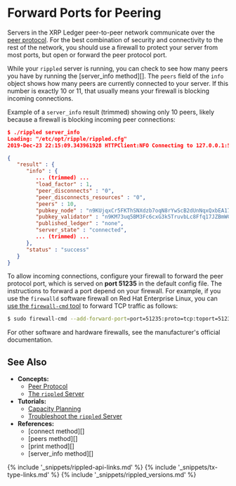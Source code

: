 # Forward Ports for Peering

Servers in the XRP Ledger peer-to-peer network communicate over the [peer protocol](peer-protocol.html). For the best combination of security and connectivity to the rest of the network, you should use a firewall to protect your server from most ports, but open or forward the peer protocol port.

While your `rippled` server is running, you can check to see how many peers you have by running the [server_info method][]. The `peers` field of the `info` object shows how many peers are currently connected to your server. If this number is exactly 10 or 11, that usually means your firewall is blocking incoming connections.

Example of a `server_info` result (trimmed) showing only 10 peers, likely because a firewall is blocking incoming peer connections:

```json
$ ./rippled server_info
Loading: "/etc/opt/ripple/rippled.cfg"
2019-Dec-23 22:15:09.343961928 HTTPClient:NFO Connecting to 127.0.0.1:5005

{
   "result" : {
      "info" : {
         ... (trimmed) ...
         "load_factor" : 1,
         "peer_disconnects" : "0",
         "peer_disconnects_resources" : "0",
         "peers" : 10,
         "pubkey_node" : "n9KUjqxCr5FKThSNXdzb7oqN8rYwScB2dUnNqxQxbEA17JkaWy5x",
         "pubkey_validator" : "n9KM73uq5BM3Fc6cxG3k5TruvbLc8Ffq17JZBmWC4uP4csL4rFST",
         "published_ledger" : "none",
         "server_state" : "connected",
         ... (trimmed) ...
      },
      "status" : "success"
   }
}
```

To allow incoming connections, configure your firewall to forward the peer protocol port, which is served on **port 51235** in the default config file. The instructions to forward a port depend on your firewall. For example, if you use the `firewalld` software firewall on Red Hat Enterprise Linux, you can [use the `firewall-cmd` tool](https://access.redhat.com/documentation/en-us/red_hat_enterprise_linux/7/html/security_guide/sec-port_forwarding) to forward TCP traffic as follows:

```sh
$ sudo firewall-cmd --add-forward-port=port=51235:proto=tcp:toport=51235
```

For other software and hardware firewalls, see the manufacturer's official documentation.


## See Also

- **Concepts:**
    - [Peer Protocol](peer-protocol.html)
    - [The `rippled` Server](the-rippled-server.html)
- **Tutorials:**
    - [Capacity Planning](capacity-planning.html)
    - [Troubleshoot the `rippled` Server](troubleshoot-the-rippled-server.html)
- **References:**
    - [connect method][]
    - [peers method][]
    - [print method][]
    - [server_info method][]

<!--{# common link defs #}-->
{% include '_snippets/rippled-api-links.md' %}
{% include '_snippets/tx-type-links.md' %}
{% include '_snippets/rippled_versions.md' %}
